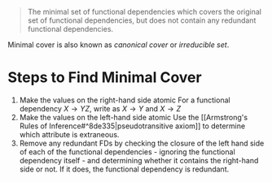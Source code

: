 > The minimal set of functional dependencies which covers the original set of functional dependencies, but does not contain any redundant functional dependencies. 

Minimal cover is also known as _canonical cover_ or _irreducible set_.
# Steps to Find Minimal Cover
1. Make the values on the right-hand side atomic 
	For a functional dependency $X \rightarrow YZ$, write as $X \rightarrow Y$ and $X \rightarrow Z$ 
2. Make the values on the left-hand side atomic
	Use the [[Armstrong's Rules of Inference#^8de335|pseudotransitive axiom]] to determine which attribute is extraneous. 
3. Remove any redundant FDs by checking the closure of the left hand side of each of the functional dependencies - ignoring the functional dependency itself - and determining whether it contains the right-hand side or not. If it does, the functional dependency is redundant. 